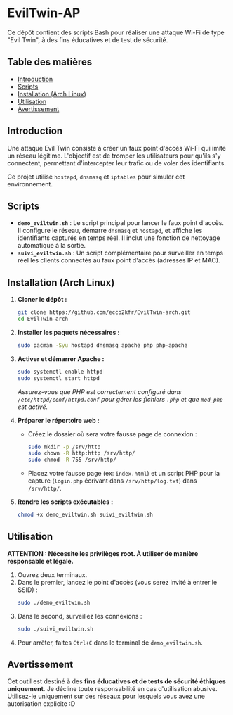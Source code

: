 # EvilTwin-AP

Ce dépôt contient des scripts Bash pour réaliser une attaque Wi-Fi de type "Evil Twin", à des fins éducatives et de test de sécurité.

## Table des matières

* [Introduction](#introduction)
* [Scripts](#scripts)
* [Installation (Arch Linux)](#installation-arch-linux)
* [Utilisation](#utilisation)
* [Avertissement](#avertissement)

## Introduction

Une attaque Evil Twin consiste à créer un faux point d'accès Wi-Fi qui imite un réseau légitime. L'objectif est de tromper les utilisateurs pour qu'ils s'y connectent, permettant d'intercepter leur trafic ou de voler des identifiants.

Ce projet utilise `hostapd`, `dnsmasq` et `iptables` pour simuler cet environnement.

## Scripts

* **`demo_eviltwin.sh`** : Le script principal pour lancer le faux point d'accès. Il configure le réseau, démarre `dnsmasq` et `hostapd`, et affiche les identifiants capturés en temps réel. Il inclut une fonction de nettoyage automatique à la sortie.
* **`suivi_eviltwin.sh`** : Un script complémentaire pour surveiller en temps réel les clients connectés au faux point d'accès (adresses IP et MAC).

## Installation (Arch Linux)

1.  **Cloner le dépôt :**
    ```bash
    git clone https://github.com/ecco2kfr/EvilTwin-arch.git
    cd EvilTwin-arch
    ```

2.  **Installer les paquets nécessaires :**
    ```bash
    sudo pacman -Syu hostapd dnsmasq apache php php-apache
    ```

3.  **Activer et démarrer Apache :**
    ```bash
    sudo systemctl enable httpd
    sudo systemctl start httpd
    ```
    *Assurez-vous que PHP est correctement configuré dans `/etc/httpd/conf/httpd.conf` pour gérer les fichiers `.php` et que `mod_php` est activé.*

4.  **Préparer le répertoire web :**
    * Créez le dossier où sera votre fausse page de connexion :
        ```bash
        sudo mkdir -p /srv/http
        sudo chown -R http:http /srv/http/
        sudo chmod -R 755 /srv/http/
        ```
    * Placez votre fausse page (ex: `index.html`) et un script PHP pour la capture (`login.php` écrivant dans `/srv/http/log.txt`) dans `/srv/http/`.

5.  **Rendre les scripts exécutables :**
    ```bash
    chmod +x demo_eviltwin.sh suivi_eviltwin.sh
    ```

## Utilisation

**ATTENTION : Nécessite les privilèges root. À utiliser de manière responsable et légale.**

1.  Ouvrez deux terminaux.
2.  Dans le premier, lancez le point d'accès (vous serez invité à entrer le SSID) :
    ```bash
    sudo ./demo_eviltwin.sh
    ```
3.  Dans le second, surveillez les connexions :
    ```bash
    sudo ./suivi_eviltwin.sh
    ```
4.  Pour arrêter, faites `Ctrl+C` dans le terminal de `demo_eviltwin.sh`.

## Avertissement

Cet outil est destiné à des **fins éducatives et de tests de sécurité éthiques uniquement**. Je décline toute responsabilité en cas d'utilisation abusive. Utilisez-le uniquement sur des réseaux pour lesquels vous avez une autorisation explicite :D